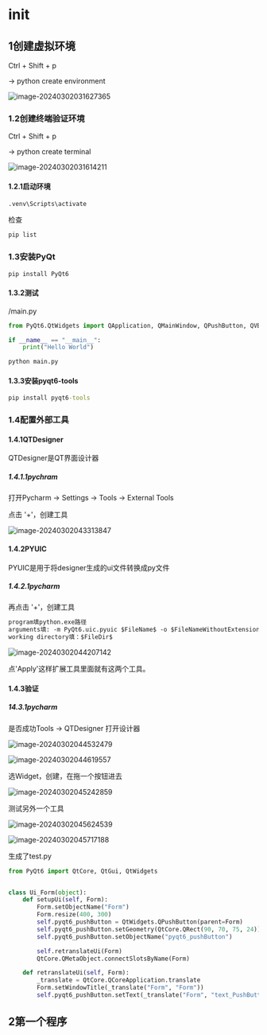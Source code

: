 # init

## 1创建虚拟环境

Ctrl + Shift + p

-> python create environment

![image-20240302031627365](C:\Users\aa\AppData\Roaming\Typora\typora-user-images\image-20240302031627365.png)

### 1.2创建终端验证环境

Ctrl + Shift + p

-> python create terminal

![image-20240302031614211](C:\Users\aa\AppData\Roaming\Typora\typora-user-images\image-20240302031614211.png)

#### 1.2.1启动环境

```cmd
.venv\Scripts\activate
```

检查

```cmd
pip list
```

### 1.3安装PyQt

```cmd
pip install PyQt6
```

#### 1.3.2测试

/main.py

```py
from PyQt6.QtWidgets import QApplication, QMainWindow, QPushButton, QVBoxLayout, QWidget

if __name__ == "__main__":
    print("Hello World")
```

```cmd
python main.py
```

#### 1.3.3安装pyqt6-tools

```cmd
pip install pyqt6-tools
```

### 1.4配置外部工具

#### 1.4.1QTDesigner

QTDesigner是QT界面设计器

##### 1.4.1.1pychram

打开Pycharm -> Settings -> Tools -> External Tools

点击 '+'，创建工具

![image-20240302043313847](C:\Users\aa\AppData\Roaming\Typora\typora-user-images\image-20240302043313847.png)



#### 1.4.2PYUIC

PYUIC是用于将designer生成的ui文件转换成py文件

##### 1.4.2.1pycharm

再点击 '+'，创建工具

```md
program填python.exe路径
arguments填: -m PyQt6.uic.pyuic $FileName$ -o $FileNameWithoutExtension$.py  #即将.ui变成.py
working directory填：$FileDir$
```

![image-20240302044207142](C:\Users\aa\AppData\Roaming\Typora\typora-user-images\image-20240302044207142.png)

点'Apply'这样扩展工具里面就有这两个工具。

#### 1.4.3验证

##### 14.3.1pycharm

是否成功Tools -> QTDesigner 打开设计器

![image-20240302044532479](C:\Users\aa\AppData\Roaming\Typora\typora-user-images\image-20240302044532479.png)

![image-20240302044619557](C:\Users\aa\AppData\Roaming\Typora\typora-user-images\image-20240302044619557.png)

选Widget，创建，在拖一个按钮进去

![image-20240302045242859](C:\Users\aa\AppData\Roaming\Typora\typora-user-images\image-20240302045242859.png)

测试另外一个工具

![image-20240302045624539](C:\Users\aa\AppData\Roaming\Typora\typora-user-images\image-20240302045624539.png)

![image-20240302045717188](C:\Users\aa\AppData\Roaming\Typora\typora-user-images\image-20240302045717188.png)

生成了test.py

```py
from PyQt6 import QtCore, QtGui, QtWidgets


class Ui_Form(object):
    def setupUi(self, Form):
        Form.setObjectName("Form")
        Form.resize(400, 300)
        self.pyqt6_pushButton = QtWidgets.QPushButton(parent=Form)
        self.pyqt6_pushButton.setGeometry(QtCore.QRect(90, 70, 75, 24))
        self.pyqt6_pushButton.setObjectName("pyqt6_pushButton")

        self.retranslateUi(Form)
        QtCore.QMetaObject.connectSlotsByName(Form)

    def retranslateUi(self, Form):
        _translate = QtCore.QCoreApplication.translate
        Form.setWindowTitle(_translate("Form", "Form"))
        self.pyqt6_pushButton.setText(_translate("Form", "text_PushButton"))
```

## 2第一个程序

